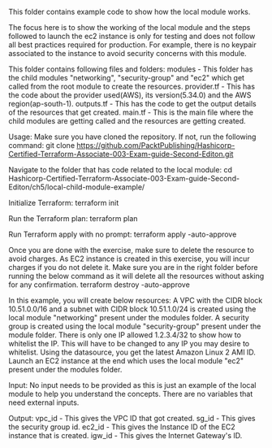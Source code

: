This folder contains example code to show how the local module works. 

The focus here is to show the working of the local module and the steps followed to launch 
the ec2 instance is only for testing and does not follow all best practices required for production. 
For example, there is no keypair associated to the instance to avoid security concerns with this module.

This folder contains following files and folders:
modules     - This folder has the child modules "networking", "security-group" and "ec2" which get called from the root module to create the resources. 
provider.tf - This has the code about the provider used(AWS), its version(5.34.0) and the AWS region(ap-south-1).
outputs.tf  - This has the code to get the output details of the resources that get created. 
main.tf     - This is the main file where the child modules are getting called and the resources are getting created. 

Usage:
Make sure you have cloned the repository. If not, run the following command:
git clone https://github.com/PacktPublishing/Hashicorp-Certified-Terraform-Associate-003-Exam-guide-Second-Editon.git

Navigate to the folder that has code related to the local module:
cd Hashicorp-Certified-Terraform-Associate-003-Exam-guide-Second-Editon/ch5/local-child-module-example/

Initialize Terraform:
terraform init

Run the Terraform plan:
terraform plan

Run Terraform apply with no prompt:
terraform apply -auto-approve

Once you are done with the exercise, make sure to delete the resource to avoid charges. As EC2 instance is created in this exercise, you will incur charges if you do not delete it. 
Make sure you are in the right folder before running the below command as it will delete all the resources without asking for any confirmation. 
terraform destroy -auto-approve 

In this example, you will create below resources:
A VPC with the CIDR block 10.51.0.0/16 and a subnet with CIDR block 10.51.1.0/24 is created using the local module "networking" present under the modules folder.
A security group is created using the local module "security-group" present under the module folder. There is only one IP allowed 1.2.3.4/32 to show how to whitelist the IP. This will have to be changed to any IP you may desire to whitelist. 
Using the datasource, you get the latest Amazon Linux 2 AMI ID. 
Launch an EC2 instance at the end which uses the local module "ec2" present under the modules folder.

Input:
No input needs to be provided as this is just an example of the local module to help you understand the concepts. There are no variables that need external inputs. 

Output:
vpc_id - This gives the VPC ID that got created. 
sg_id  - This gives the security group id.
ec2_id - This gives the Instance ID of the EC2 instance that is created. 
igw_id - This gives the Internet Gateway's ID. 